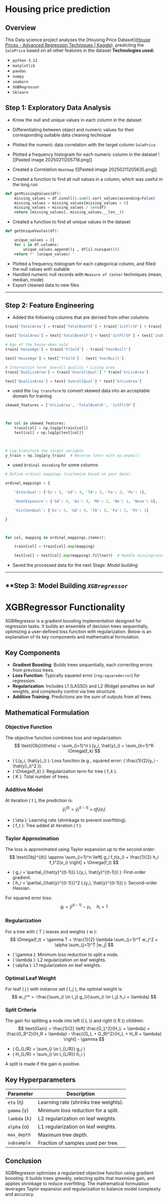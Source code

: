 # Housing price prediction

## Overview 
This Data science project analyses the [Housing Price Dataset]([House Prices - Advanced Regression Techniques | Kaggle](https://www.kaggle.com/competitions/house-prices-advanced-regression-techniques)), predicting the `SalePrice` based on all other features in the dataset
**Technologies used:**
- `python 3.12`
- `matplotlib`
- `pandas`
- `numpy`
- `seaborn`
- `XGBRegressor`
- `Sklearn`
## Step 1: Exploratory Data Analysis 

- Know the null and unique values in each column in the dataset 
- Differentiating between object and numeric values for their corresponding suitable data cleaning technique 
- Plotted the numeric data correlation with the target column `SalePrice`
- Plotted a frequency histogram for each numeric column in the dataset
![[Pasted image 20250211205718.png]]

- Created a Correlation `Heatmap` 
![[Pasted image 20250211205635.png]]

- Created a function to find all null values in a column, which was useful in the long run
```python
def getMissingValues(df):
    missing_values = df.isnull().sum().sort_values(ascending=False)
    missing_values = missing_values[missing_values > 0]
    missing_values = missing_values / len(df)
    return [missing_values], missing_values.__len__()
```

- Created a function to find all unique values in the dataset
```python
def getUniqueVaules(df):

    unique_values = []
    for i in df.columns:
        unique_values.append((i , df[i].nunique()))
    return f" {unique_values} "
```

- Plotted a frequency histogram for each categorical column, and filled the null values with suitable 
- Handled numeric null records with `Measure of Center` techniques (mean, median, mode)
- Export cleaned data to new files

--- 
## Step 2: Feature Engineering
- Added the following columns that are derived from other columns:
```python 
train['TotalArea'] = train['TotalBsmtSF'] + train['1stFlrSF'] + train['2ndFlrSF']

test['TotalArea'] = test['TotalBsmtSF'] + test['1stFlrSF'] + test['2ndFlrSF']

# Age of the house when sold
train['HouseAge'] = train['YrSold'] - train['YearBuilt']

test['HouseAge'] = test['YrSold'] - test['YearBuilt']

# Interaction term: Overall quality * Living area
train['QualLivArea'] = train['OverallQual'] * train['GrLivArea']

test['QualLivArea'] = test['OverallQual'] * test['GrLivArea']
```

- used the `log transform` to convert skewed data into an acceptable domain for training
```python
skewed_features = ['GrLivArea', 'TotalBsmtSF', '1stFlrSF']

  

for col in skewed_features:
    train[col] = np.log1p(train[col])
    test[col] = np.log1p(test[col])

  

# Log-transform the target variable
y_train = np.log1p(y_train)  # Reverse later with np.expm1()
```

- used `Ordinal encoding` for some columns 
```python 
# Define ordinal mappings (customize based on your data)

ordinal_mappings = {

    'ExterQual': {'Ex': 5, 'Gd': 4, 'TA': 3, 'Fa': 2, 'Po': 1},

    'BsmtExposure': {'Gd': 4, 'Av': 3, 'Mn': 2, 'No': 1, 'None': 0},

    'KitchenQual': {'Ex': 5, 'Gd': 4, 'TA': 3, 'Fa': 2, 'Po': 1}

}

  

for col, mapping in ordinal_mappings.items():

    train[col] = train[col].map(mapping)

    test[col] = test[col].map(mapping).fillna(0)  # Handle missing/unseen categories in test
```

- Saved the processed data for the next Stage: *Model building*

---

## **Step 3: Model Building _`XGBregressor`_  
# XGBRegressor Functionality

XGBRegressor is a gradient boosting implementation designed for regression tasks. It builds an ensemble of decision trees sequentially, optimizing a user-defined loss function with regularization. Below is an explanation of its key components and mathematical formulation.

## Key Components

- **Gradient Boosting**: Builds trees sequentially, each correcting errors from previous trees.
- **Loss Function**: Typically squared error (`reg:squarederror`) for regression.
- **Regularization**: Includes L1 (LASSO) and L2 (Ridge) penalties on leaf weights, and complexity control via tree structure.
- **Additive Training**: Predictions are the sum of outputs from all trees.

## Mathematical Formulation

### Objective Function
The objective function combines loss and regularization:
$$
\text{Obj}(\theta) = \sum_{i=1}^n L(y_i, \hat{y}_i) + \sum_{k=1}^K \Omega(f_k)
$$
- \( L(y_i, \hat{y}_i) \): Loss function (e.g., squared error: \( \frac{1}{2}(y_i - \hat{y}_i)^2 \)).
- \( \Omega(f_k) \): Regularization term for tree \( f_k \).
- \( K \): Total number of trees.

### Additive Model
At iteration \( t \), the prediction is:
$$
\hat{y}_i^{(t)} = \hat{y}_i^{(t-1)} + \eta f_t(x_i)
$$
- \( \eta \): Learning rate (shrinkage to prevent overfitting).
- \( f_t \): Tree added at iteration \( t \).

### Taylor Approximation
The loss is approximated using Taylor expansion up to the second order:
$$
\text{Obj}^{(t)} \approx \sum_{i=1}^n \left[ g_i f_t(x_i) + \frac{1}{2} h_i f_t^2(x_i) \right] + \Omega(f_t)
$$
- \( g_i = \partial_{\hat{y}^{(t-1)}} L(y_i, \hat{y}^{(t-1)}) \): First-order gradient.
- \( h_i = \partial_{\hat{y}^{(t-1)}}^2 L(y_i, \hat{y}^{(t-1)}) \): Second-order Hessian.

For squared error loss:
$$
g_i = \hat{y}^{(t-1)} - y_i, \quad h_i = 1
$$

### Regularization
For a tree with \( T \) leaves and weights \( w \):
$$
\Omega(f_t) = \gamma T + \frac{1}{2} \lambda \sum_{j=1}^T w_j^2 + \alpha \sum_{j=1}^T |w_j|
$$
- \( \gamma \): Minimum loss reduction to split a node.
- \( \lambda \): L2 regularization on leaf weights.
- \( \alpha \): L1 regularization on leaf weights.

### Optimal Leaf Weight
For leaf \( j \) with instance set \( I_j \), the optimal weight is:
$$
w_j^* = -\frac{\sum_{i \in I_j} g_i}{\sum_{i \in I_j} h_i + \lambda}
$$

### Split Criteria
The gain for splitting a node into left (\( L \)) and right (\( R \)) children:
$$
\text{Gain} = \frac{1}{2} \left[ \frac{G_L^2}{H_L + \lambda} + \frac{G_R^2}{H_R + \lambda} - \frac{(G_L + G_R)^2}{H_L + H_R + \lambda} \right] - \gamma
$$
- \( G_{L/R} = \sum_{i \in I_{L/R}} g_i \)
- \( H_{L/R} = \sum_{i \in I_{L/R}} h_i \)

A split is made if the gain is positive.

## Key Hyperparameters
| Parameter | Description |
|-----------|-------------|
| `eta` (η) | Learning rate (shrinks tree weights). |
| `gamma` (γ) | Minimum loss reduction for a split. |
| `lambda` (λ) | L2 regularization on leaf weights. |
| `alpha` (α) | L1 regularization on leaf weights. |
| `max_depth` | Maximum tree depth. |
| `subsample` | Fraction of samples used per tree. |

## Conclusion
XGBRegressor optimizes a regularized objective function using gradient boosting. It builds trees greedily, selecting splits that maximize gain, and applies shrinkage to reduce overfitting. The mathematical formulation leverages Taylor expansion and regularization to balance model complexity and accuracy.

